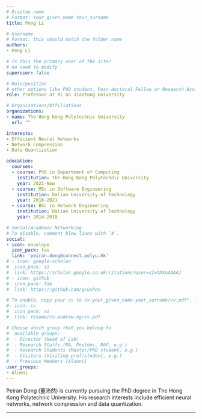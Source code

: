 ```yaml
---
# Display name
# Format: Your_given_name Your_surname 
title: Peng Li

# Username
# Format: this should match the folder name
authors:
- Peng Li

# Is this the primary user of the site?
# no need to modify 
superuser: false

# Role/position
# other options like PhD student, Post-doctoral Fellow or Research Assistant, e.g..
role: Professor at Xi'an Jiaotong University

# Organizations/Affiliations
organizations:
- name: The Hong Kong Polytechnic University
  url: ""

interests:
- Efficient Neural Networks
- Network Compression 
- Data Quantization

education:
  courses:
  - course: PhD in Department of Computing
    institution: The Hong Kong Polytechnic University
    year: 2021-Now
  - course: MSc in Software Engineering
    institution: Dalian University of Technology
    year: 2018-2021
  - course: BSc in Network Engineering
    institution: Dalian University of Technology
    year: 2014-2018

# Social/Academic Networking
# To disable, comment blew lines with `#`.
social:
- icon: envelope
  icon_pack: fas
  link: 'peiran.dong@connect.polyu.hk'
# - icon: google-scholar
#  icon_pack: ai
#  link: https://scholar.google.co.uk/citations?user=sIwtMXoAAAAJ
# - icon: github
#  icon_pack: fab
#  link: https://github.com/gcushen

# To enable, copy your cv to cv-your_given_name-your_surname/cv.pdf". To disable, comment blew lines with `#`.
#- icon: cv
#  icon_pack: ai
#  link: resume/cv-andrew-ng/cv.pdf

# Choose which group that you belong to
#  available groups:
#  - Director (Head of Lab)
#  - Research Staffs (RA, Postdoc, RAP, e.g.)
#  - Research Students (Master/PhD student, e.g.)
#  - Visitors (Visiting prof/student, e.g.)
#  - Previous Members (Alumni)
user_groups:
- Alumni
---
```


Peiran Dong (董沛然) is currently pursuing the PhD degree in The Hong Kong Polytechnic University. His research interests include efficient neural networks, network compression and data quantization. 

---
